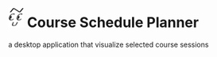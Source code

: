 # ![logo](showlogo.png)  Course Schedule Planner
a desktop application that visualize selected course sessions
